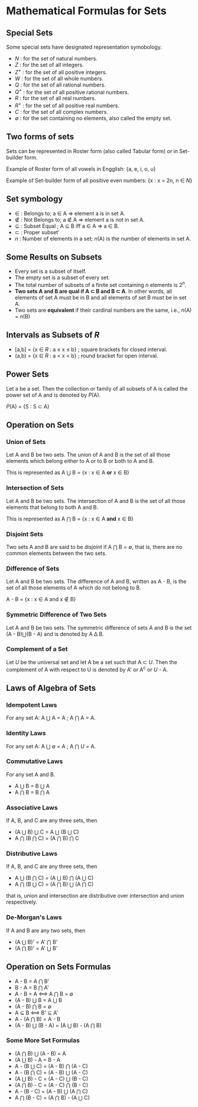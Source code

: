 # Mathematical Formulas for Sets 

## Special Sets 

Some special sets have designated representation symobology. 

* *N* : for the set of natural numbers.
* *Z* : for the set of all integers.
* *Z<sup>+</sup>* : for the set of all positive integers.
* *W* : for the set of all whole numbers.  
* *Q* : for the set of all rational numbers.
* *Q<sup>+</sup>* : for the set of all positive rational numbers.
* *R* : for the set of all real numbers.
* *R<sup>+</sup>* : for the set of all positive real numbers. 
* *C* : for the set of all complex numbers.
* ∅ : for the set containing no elements, also called the empty set. 

## Two forms of sets

Sets can be represented in Roster form (also called Tabular form) or in Set-builder form. 

Example of Roster form of all vowels in Engglish: {a, e, i, o, u}

Example of Set-builder form of all positive even numbers: {x : x = 2n, n ∈ *N*}

## Set symbology 

* ∈ : Belongs to; a ∈ A ⇒ element a is in set A. 
* ∉ : Not Belongs to; a ∉ A ⇒ element a is not in set A.
* ⊆ : Subset Equal ; A ⊆ B iff a ∈ A ⇒ a ∈ B. 
* ⊂ : Proper subset'
* *n* : Number of elements in a set; *n*(A) is the number of elements in set A.

## Some Results on Subsets

* Every set is a subset of itself.
* The empty set is a subset of every set. 
* The total number of subsets of a finite set containing *n* elements is 2<sup>*n*</sup>. 
* **Two sets A and B are qual if A ⊂ B and B ⊂ A**. In other words, all elements of set A must be in B and all elements of set B must be in set A.
* Two sets are **equivalent** if their cardinal numbers are the same, i.e., *n*(A) = *n*(B)

## Intervals as Subsets of *R*

* [a,b] = {x ∈ *R* : a ≤ x ≤ b} ; square brackets for closed interval.
* (a,b) = {x ∈ *R* : a < x < b} ; round bracket for open interval. 

## Power Sets

Let a be a set. Then the collection or family of all subsets of A is called the power set of A and is denoted by *P*(A).

*P*(A) = {S : S ⊂ A}

## Operation on Sets

### Union of Sets

Let A and B be two sets. The union of A and B is the set of all those elements which belong either to A or to B or both to A and B. 

This is represented as A ⋃ B = {x : x ∈ A **or** x ∈ B}

### Intersection of Sets

Let A and B be two sets. The intersection of A and B is the set of all those elements that belong to both A and B.

This is represented as A ⋂ B = {x : x ∈ A **and** x ∈ B}

### Disjoint Sets

Two sets A and B are said to be disjoint if A ⋂ B = ∅, that is, there are no common elements between the two sets. 

### Difference of Sets

Let A and B be two sets. The difference of A and B, written as A - B, is the set of all those elements of A which do not belong to B. 

A - B = {x : x ∈ A and x ∉ B}

### Symmetric Difference of Two Sets

Let A and B be two sets. The symmetric difference of sets A and B is the set (A - B)⋃(B - A) and is denoted by A Δ B.

### Complement of a Set

Let *U* be the universal set and let A be a set such that A ⊂ *U*. Then the complement of A with respect to U is denoted by A' or A<sup>c</sup> or *U* - A.

## Laws of Algebra of Sets

### Idempotent Laws

For any set A: A ⋃ A = A ;  A ⋂ A = A.

### Identity Laws

For any set A: A ⋃ ∅ = A ; A ⋂ *U* = A.

### Commutative Laws

For any set A and B.

* A ⋃ B = B ⋃ A
* A ⋂ B = B ⋂ A

### Associative Laws

If A, B, and C are any three sets, then 

* (A ⋃ B) ⋃ C = A ⋃ (B ⋃ C)
* A ⋂ (B ⋂ C) = (A ⋂ B) ⋂ C

### Distributive Laws

If A, B, and C are any three sets, then 

* A ⋃ (B ⋂ C) = (A ⋃ B) ⋂ (A ⋃ C)
* A ⋂ (B ⋃ C) = (A ⋂ B) ⋃ (A ⋂ C) 

that is, union and intersection are distributive over intersection and union respectively. 

### De-Morgan's Laws

If A and B are any two sets, then

* (A ⋃ B)' = A' ⋂ B'
* (A ⋂ B)' = A' ⋃ B'

## Operation on Sets Formulas

* A - B = A ⋂ B'
* B - A = B ⋂ A'
* A - B = A ⟺ A ⋂ B = ∅
* (A - B) ⋃ B = A ⋃ B
* (A - B) ⋂ B = ∅
* A ⊆ B ⟺ B' ⊆ A'
* A - (A ⋂ B) = A - B
* (A - B) ⋃ (B - A) = (A ⋃ B) - (A ⋂ B)

### Some More Set Formulas

* (A ⋂ B) ⋃ (A - B) = A
* (A ⋃ B) - A = B - A
* A - (B ⋃ C) = (A - B) ⋂ (A - C)
* A - (B ⋂ C) = (A - B) ⋃ (A - C)
* (A ⋃ B) - C = (A - C) ⋃ (B - C)
* (A ⋂ B) - C = (A - C) ⋂ (B - C)
* A - (B - C) = (A - B) ⋃ (A ⋂ C)
* A ⋂ (B - C) = (A ⋂ B) - (A ⋃ C)

